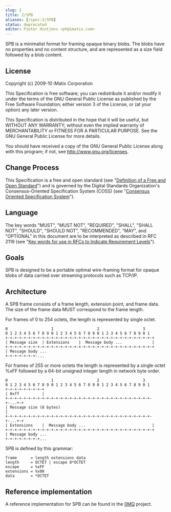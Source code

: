 ```yaml
---
slug: 2
title: 2/SPB
aliases: [/spec:2/SPB]
status: deprecated
editor: Pieter Hintjens <ph@imatix.com>
---
```


SPB is a minimalist format for framing opaque binary blobs.  The blobs have no properties and no content structure, and are represented as a size field followed by a blob content.

## License

Copyright (c) 2009-10 iMatix Corporation

This Specification is free software; you can redistribute it and/or modify it under the terms of the GNU General Public License as published by the Free Software Foundation; either version 3 of the License, or (at your option) any later version.

This Specification is distributed in the hope that it will be useful, but WITHOUT ANY WARRANTY; without even the implied warranty of MERCHANTABILITY or FITNESS FOR A PARTICULAR PURPOSE. See the GNU General Public License for more details.

You should have received a copy of the GNU General Public License along with this program; if not, see <http://www.gnu.org/licenses>.

## Change Process

This Specification is a free and open standard (see "[Definition of a Free and Open Standard](http://www.digistan.org/open-standard:definition)") and is governed by the Digital Standards Organization's Consensus-Oriented Specification System (COSS) (see "[Consensus Oriented Specification System](http://www.digistan.org/spec:1/COSS)").

## Language

The key words "MUST", "MUST NOT", "REQUIRED", "SHALL", "SHALL NOT", "SHOULD", "SHOULD NOT", "RECOMMENDED",  "MAY", and "OPTIONAL" in this document are to be interpreted as described in RFC 2119 (see "[Key words for use in RFCs to Indicate Requirement Levels](http://tools.ietf.org/html/rfc2119)").

## Goals

SPB is designed to be a portable optimal wire-framing format for opaque blobs of data carried over streaming protocols such as TCP/IP.

## Architecture

A SPB frame consists of a frame length, extension point, and frame data.  The size of the frame data MUST correspond to the frame length.

For frames of 0 to 254 octets, the length is represented by single octet.

```
0                   1                   2                   3
0 1 2 3 4 5 6 7 8 9 0 1 2 3 4 5 6 7 8 9 0 1 2 3 4 5 6 7 8 9 0 1
+-+-+-+-+-+-+-+-+-+-+-+-+-+-+-+-+-+-+-+-+-+-+-+-+-+-+-+-+-+-+-+-+
| Message size  | Extensions    |  Message body ...             |
+-+-+-+-+-+-+-+-+-+-+-+-+-+-+-+-+-+-+-+-+-+-+-+-+-+-+-+-+-+-+-+-+
| Message body ...
+-+-+-+-+-+-+-...

```

For frames of 255 or more octets the length is represented by a single octet %xFF followed by a 64-bit unsigned integer length in network byte order.

```
0                   1                   2                   3
0 1 2 3 4 5 6 7 8 9 0 1 2 3 4 5 6 7 8 9 0 1 2 3 4 5 6 7 8 9 0 1
+-+-+-+-+-+-+-+-+
| 0xff          |
+-+-+-+-+-+-+-+-+-+-+-+-+-+-+-+-+-+-+-+-+-+-+-+-+-+-+-+-+-+-+-+-+-...+-+
| Message size (8 bytes)                                               |
+-+-+-+-+-+-+-+-+-+-+-+-+-+-+-+-+-+-+-+-+-+-+-+-+-+-+-+-+-+-+-+-+-...+-+
| Extensions    |  Message body ...                             |
+-+-+-+-+-+-+-+-+-+-+-+-+-+-+-+-+-+-+-+-+-+-+-+-+-+-+-+-+-+-+-+-+
| Message body ...
+-+-+-+-+-+-+-+...
```

SPB is defined by this grammar:

```
frame      = length extensions data
length     = OCTET | escape 8*OCTET
escape     = %xFF
extensions = %x00
data       = *OCTET
```

## Reference implementation

A reference implementation for SPB can be found in the [0MQ](http://www.zeromq.org) project.
